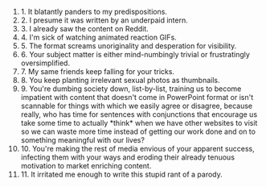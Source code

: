 <ol>
<li>1. It blatantly panders to my predispositions.</li>
<li>2. I presume it was written by an underpaid intern.</li>
<li>3. I already saw the content on Reddit.</li>
<li>4. I'm sick of watching animated reaction GIFs.</li>
<li>5. The format screams unoriginality and desperation for visibility.</li>
<li>6. Your subject matter is either mind-numbingly trivial or frustratingly oversimplified.</li>
<li>7. My same friends keep falling for your tricks.</li>
<li>8. You keep planting irrelevant sexual photos as thumbnails.</li>
<li>9. You're dumbing society down, list-by-list, training us to become impatient with content that doesn't come in PowerPoint format or isn't scannable for things with which we easily agree or disagree, because really, who has time for sentences with conjunctions that encourage us take some time to actually *think* when we have other websites to visit so we can waste more time instead of getting our work done and on to something meaningful with our lives?</li>
<li>10. You're making the rest of media envious of your apparent success, infecting them with your ways and eroding their already tenuous motivation to market enriching content.</li>
<li>11. It irritated me enough to write this stupid rant of a parody.</li>